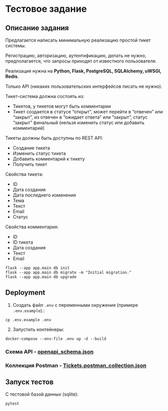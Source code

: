 # Тестовое задание

## Описание задания

Предлагается написать минимальную реализацию простой тикет системы.

Регистрацию, авторизацию, аутентификацию, делать не нужно, предполагается, что запросы приходят от известного пользователя.

Реализация нужна на **Python, Flask, PostgreSQL, SQLAlchemy, uWSGI, Redis**.

Только API (никаких пользовательских интерфейсов писать не нужно).

Тикет-система должна состоять из:
- Тикетов, у тикетов могут быть комментарии
- Тикет создается в статусе “открыт”, может перейти в “отвечен” или “закрыт”, из
отвечен в “ожидает ответа” или “закрыт”, статус “закрыт” финальный (нельзя изменить статус или добавить комментарий)

Тикеты должны быть доступны по REST API:
- Создание тикета
- Изменить статус тикета
- Добавить комментарий к тикету
- Получить тикет

Свойства тикета:
- ID
- Дата создания
- Дата последнего изменения
- Тема
- Текст
- Email
- Статус

Свойства комментария:
- ID
- ID тикета
- Дата создания
- Текст
- Email

```shell
flask --app app.main db init
flask --app app.main db migrate -m "Initial migration."
flask --app app.main db upgrade
```

## Deployment

1. Создать файл `.env` с переменными окружения (примере `.env.example`).:
```shell
cp .env.example .env
```
2. Запустить контейнеры:
```shell
docker-compose --env-file .env up -d --build
```

### Схема API - [openapi_schema.json](openapi_schema.json)

### Коллекция Postman - [Tickets.postman_collection.json](Tickets.postman_collection.json)


## Запуск тестов

С тестовой базой данных (sqlite):

```shell
pytest
```